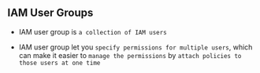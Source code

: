## IAM User Groups

- IAM user group is `a collection of IAM users`

- IAM user group let you `specify permissions for multiple users`, which can make it easier to `manage the permissions` by `attach policies to those users at one time`
